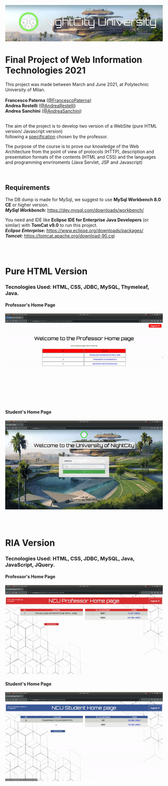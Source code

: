 ![NightCity University Banner](https://github.com/FrancescoPaterna/TIW-2021-Project/blob/master/doc/Final/resources/banner.jpg)

# Final Project of Web Information Technologies 2021 

This project was made between March and June 2021, at Polytechnic University of Milan.<br><br>
 **Francesco Paterna** ([@FrancescoPaterna](https://github.com/FrancescoPaterna)) <br>
 **Andrea Restelli** ([@AndreaRestelli](https://github.com/andrearestelli)) <br>
 **Andrea Sanchini** ([@AndreaSanchini](https://github.com/AndreaSanchini)) <br><br>


The aim of the project is to develop two version of a WebSite (pure HTML version/ Javascript version)<br> following a [specification](https://github.com/FrancescoPaterna/TIW-2021-Project/blob/master/specs/Specifica.pdf) chosen by the professor.

The purpose of the course is to prove our knowledge of the Web Architecture from the point of view of protocols (HTTP), description and presentation formats of the contents (HTML and CSS) and the languages and programming envriroments (Java Servlet, JSP and Javascript)

<br>

 ## Requirements
The DB dump is made for MySql, we suggest to use **MySql Workbench 8.0 CE** or higher version.<br>
***MySql Workbench:*** https://dev.mysql.com/downloads/workbench/

You need and IDE like **Eclipse IDE for Enterprise Java Developers** (or similar) with **TomCat v9.0** to run this project.   
***Eclipse Enterprise:*** https://www.eclipse.org/downloads/packages/ <br>
***Tomcat:*** https://tomcat.apache.org/download-90.cgi

<br><br>

# Pure HTML Version

### Tecnologies Used: HTML, CSS, JDBC, MySQL, Thymeleaf, Java. 

#### Professor's Home Page
![Pro_RIA](https://github.com/FrancescoPaterna/TIW-2021-Project/blob/master/doc/Final/resources/Professor_PureHTML.gif)

#### Student's Home Page
![Stud_RIA](https://github.com/FrancescoPaterna/TIW-2021-Project/blob/master/doc/Final/resources/Student_PureHTML.gif)


<br><br>

# RIA Version

### Tecnologies Used: HTML, CSS, JDBC, MySQL, Java, JavaScript, JQuery. 

#### Professor's Home Page
![Pro_RIA](https://github.com/FrancescoPaterna/TIW-2021-Project/blob/master/doc/Final/resources/Professor_RIA.gif)

#### Student's Home Page
![Stud_RIA](https://github.com/FrancescoPaterna/TIW-2021-Project/blob/master/doc/Final/resources/Student_RIA.gif)
